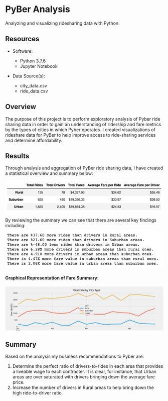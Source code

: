 # PyBer Analysis

Analyzing and visualizing ridesharing data with Python.
## Resources 
- Software: 
  - Python 3.7.6
  - Jupyter Notebook
  
- Data Source(s):
  - city_data.csv
  - ride_data.csv

## Overview 
The purpose of this project is to perform exploratory analysis of Pyber ride sharing data in order to gain an understanding of ridership and fare metrics by the types of cities in which Pyber operates. I created visualizations of rideshare data for PyBer to help improve access to ride-sharing services and determine affordability.


## Results 
Through analysis and aggregation of PyBer ride sharing data, I have created a statistical overview and summary below:

![Pyber_DF](https://github.com/dpTuttle/PyBer_Analysis/blob/main/Analysis/DF_Summary.png)

By reviewing the summary we can see that there are several key findings including: 

![DF_Analysis](https://github.com/dpTuttle/PyBer_Analysis/blob/main/Analysis/DF_Analysis.png)

#### Graphical Representation of Fare Summary:

![Fare_Graph](https://github.com/dpTuttle/PyBer_Analysis/blob/main/Analysis/Pyber_fare_summary.png)

## Summary

Based on the analysis my business recommendations to Pyber are: 

1. Determine the perfect ratio of drivers-to-rides in each area that provides a liveable wage to each contracter. It is clear, for instance, that Urban areas are over saturated with drivers bringing down the average fare price. 
2. Increase the number of drivers in Rural areas to help bring down the high ride-to-driver ratio.



